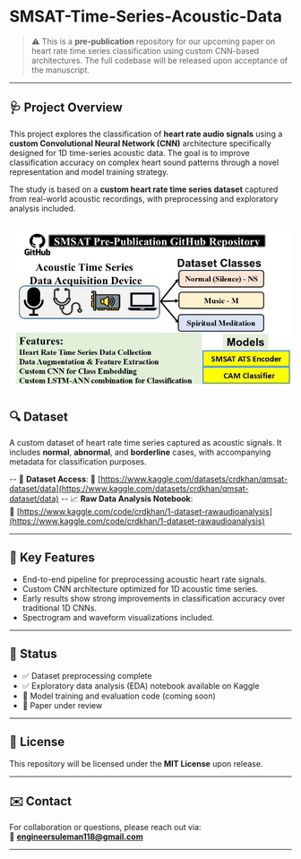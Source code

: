 # SMSAT-Time-Series-Acoustic-Data

> ⚠️ This is a **pre-publication** repository for our upcoming paper on heart rate time series classification using custom CNN-based architectures. The full codebase will be released upon acceptance of the manuscript.

---

## 🩺 Project Overview

This project explores the classification of **heart rate audio signals** using a **custom Convolutional Neural Network (CNN)** architecture specifically designed for 1D time-series acoustic data. The goal is to improve classification accuracy on complex heart sound patterns through a novel representation and model training strategy.

The study is based on a **custom heart rate time series dataset** captured from real-world acoustic recordings, with preprocessing and exploratory analysis included.

![Alt Text](SMSAT_Gihub.jpg)
---

## 🔍 Dataset

A custom dataset of heart rate time series captured as acoustic signals. It includes **normal**, **abnormal**, and **borderline** cases, with accompanying metadata for classification purposes.

-- 📁 **Dataset Access**: 
🔗 [https://www.kaggle.com/datasets/crdkhan/qmsat-dataset/data](https://www.kaggle.com/datasets/crdkhan/qmsat-dataset/data) 
-- 📈 **Raw Data Analysis Notebook**:  
🔗 [https://www.kaggle.com/code/crdkhan/1-dataset-rawaudioanalysis](https://www.kaggle.com/code/crdkhan/1-dataset-rawaudioanalysis)

---

## 🧠 Key Features

- End-to-end pipeline for preprocessing acoustic heart rate signals.
- Custom CNN architecture optimized for 1D acoustic time series.
- Early results show strong improvements in classification accuracy over traditional 1D CNNs.
- Spectrogram and waveform visualizations included.

---

## 🧪 Status

- ✅ Dataset preprocessing complete  
- ✅ Exploratory data analysis (EDA) notebook available on Kaggle  
- 🚧 Model training and evaluation code (coming soon)  
- 📝 Paper under review

---

## 📄 License

This repository will be licensed under the **MIT License** upon release.

---

## ✉️ Contact

For collaboration or questions, please reach out via:  
📧 **engineersuleman118@gmail.com**

---

